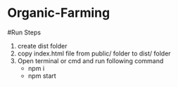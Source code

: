 # Organic-Farming

#Run Steps
1. create dist folder
2. copy index.html file from public/ folder to dist/ folder
3. Open terminal or cmd and run following command
	- npm i
	- npm start